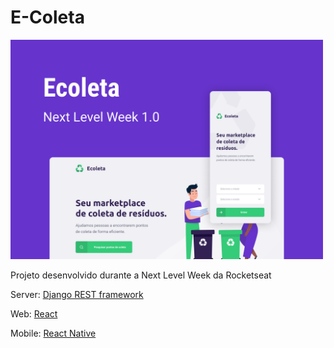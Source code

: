 # E-Coleta

<img src="capa.png" width="500">

Projeto desenvolvido durante a Next Level Week da Rocketseat

Server: [Django REST framework](https://www.django-rest-framework.org/)

Web: [React](https://pt-br.reactjs.org/)

Mobile: [React Native](https://reactnative.dev/)
